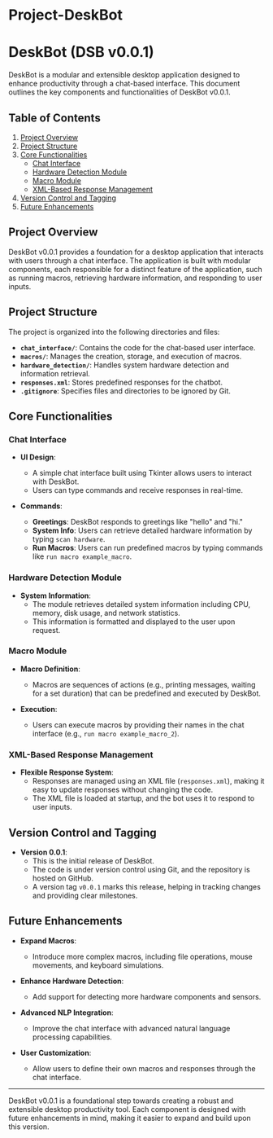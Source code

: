 # Project-DeskBot
# DeskBot (DSB v0.0.1)

DeskBot is a modular and extensible desktop application designed to enhance productivity through a chat-based interface. This document outlines the key components and functionalities of DeskBot v0.0.1.

## Table of Contents
1. [Project Overview](#project-overview)
2. [Project Structure](#project-structure)
3. [Core Functionalities](#core-functionalities)
   - [Chat Interface](#chat-interface)
   - [Hardware Detection Module](#hardware-detection-module)
   - [Macro Module](#macro-module)
   - [XML-Based Response Management](#xml-based-response-management)
4. [Version Control and Tagging](#version-control-and-tagging)
5. [Future Enhancements](#future-enhancements)

## Project Overview

DeskBot v0.0.1 provides a foundation for a desktop application that interacts with users through a chat interface. The application is built with modular components, each responsible for a distinct feature of the application, such as running macros, retrieving hardware information, and responding to user inputs.

## Project Structure

The project is organized into the following directories and files:

- **`chat_interface/`**: Contains the code for the chat-based user interface.
- **`macros/`**: Manages the creation, storage, and execution of macros.
- **`hardware_detection/`**: Handles system hardware detection and information retrieval.
- **`responses.xml`**: Stores predefined responses for the chatbot.
- **`.gitignore`**: Specifies files and directories to be ignored by Git.

## Core Functionalities

### Chat Interface

- **UI Design**: 
  - A simple chat interface built using Tkinter allows users to interact with DeskBot.
  - Users can type commands and receive responses in real-time.

- **Commands**:
  - **Greetings**: DeskBot responds to greetings like "hello" and "hi."
  - **System Info**: Users can retrieve detailed hardware information by typing `scan hardware`.
  - **Run Macros**: Users can run predefined macros by typing commands like `run macro example_macro`.

### Hardware Detection Module

- **System Information**:
  - The module retrieves detailed system information including CPU, memory, disk usage, and network statistics.
  - This information is formatted and displayed to the user upon request.

### Macro Module

- **Macro Definition**:
  - Macros are sequences of actions (e.g., printing messages, waiting for a set duration) that can be predefined and executed by DeskBot.

- **Execution**:
  - Users can execute macros by providing their names in the chat interface (e.g., `run macro example_macro_2`).

### XML-Based Response Management

- **Flexible Response System**:
  - Responses are managed using an XML file (`responses.xml`), making it easy to update responses without changing the code.
  - The XML file is loaded at startup, and the bot uses it to respond to user inputs.

## Version Control and Tagging

- **Version 0.0.1**:
  - This is the initial release of DeskBot.
  - The code is under version control using Git, and the repository is hosted on GitHub.
  - A version tag `v0.0.1` marks this release, helping in tracking changes and providing clear milestones.

## Future Enhancements

- **Expand Macros**: 
  - Introduce more complex macros, including file operations, mouse movements, and keyboard simulations.

- **Enhance Hardware Detection**:
  - Add support for detecting more hardware components and sensors.

- **Advanced NLP Integration**:
  - Improve the chat interface with advanced natural language processing capabilities.

- **User Customization**:
  - Allow users to define their own macros and responses through the chat interface.

---

DeskBot v0.0.1 is a foundational step towards creating a robust and extensible desktop productivity tool. Each component is designed with future enhancements in mind, making it easier to expand and build upon this version.

